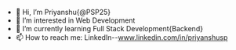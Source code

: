 - 👋 Hi, I’m Priyanshu{@PSP25}
- 👀 I’m interested in Web Development
- 🌱 I’m currently learning Full Stack Development{Backend}
- 📫 How to reach me: LinkedIn--www.linkedin.com/in/priyanshusp


<!---
PSP25/PSP25 is a ✨ special ✨ repository because its `README.md` (this file) appears on your GitHub profile.
You can click the Preview link to take a look at your changes.
--->
